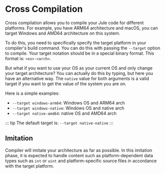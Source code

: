 # Cross Compilation

Cross compilation allows you to compile your Jule code for different platforms. For example, you have ARM64 architecture and macOS, you can target Windows and AMD64 architecture on this system.

To do this, you need to specifically specify the target platform in your compiler's build command. You can do this with passing the ``--target`` option to compile. Your target notation should be in a special binary format.
This format is: ``<os>-<arch>``.

But what if you want to use your OS as your current OS and only change your target architecture?
You can actually do this by typing, but here you have an alternative way. The `native` value for both arguments is a valid target if you want to get the value of the system you are on.

Here is a simple examples:
- ``--target windows-arm64``: Windows OS and ARM64 arch
- ``--target windows-native``: Windows OS and native arch
- ``--target native-amd64``: native OS and AMD64 arch

::: tip
The default target is: ``--target native-native``
:::

## Imitation

Compiler will imitate your architecture as far as possible. In this imitation phase, it is expected to handle content such as platform-dependent data types such as `int` or `uint` and platform-specific source files in accordance with the target platform.